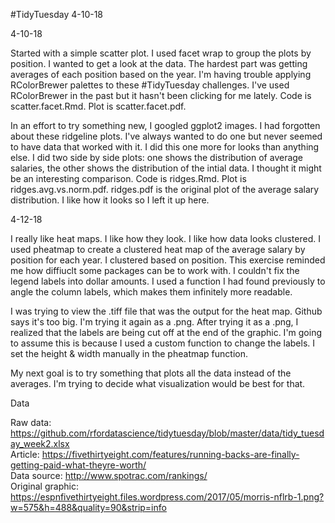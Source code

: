 #TidyTuesday 4-10-18

4-10-18

Started with a simple scatter plot. I used facet wrap to group the plots by position. I wanted to get a look at the data. The hardest part was getting averages of each position based on the year. I'm having trouble applying RColorBrewer palettes to these #TidyTuesday challenges. I've used RColorBrewer in the past but it hasn't been clicking for me lately. Code is scatter.facet.Rmd. Plot is scatter.facet.pdf.

In an effort to try something new, I googled ggplot2 images. I had forgotten about these ridgeline plots. I've always wanted to do one but never seemed to have data that worked with it. I did this one more for looks than anything else. I did two side by side plots: one shows the distribution of average salaries, the other shows the distribution of the intial data. I thought it might be an interesting comparison. Code is ridges.Rmd. Plot is ridges.avg.vs.norm.pdf. ridges.pdf is the original plot of the average salary distribution. I like how it looks so I left it up here. 

4-12-18

I really like heat maps. I like how they look. I like how data looks clustered. I used pheatmap to create a clustered heat map of the average salary by position for each year. I clustered based on position. This exercise reminded me how diffiuclt some packages can be to work with. I couldn't fix the legend labels into dollar amounts. I used a function I had found previously to angle the column labels, which makes them infinitely more readable. 

I was trying to view the .tiff file that was the output for the heat map. Github says it's too big. I'm trying it again as a .png. After trying it as a .png, I realized that the labels are being cut off at the end of the graphic. I'm going to assume this is because I used a custom function to change the labels. I set the height & width manually in the pheatmap function.

My next goal is to try something that plots all the data instead of the averages. I'm trying to decide what visualization would be best for that. 

Data

Raw data: https://github.com/rfordatascience/tidytuesday/blob/master/data/tidy_tuesday_week2.xlsx <br />
Article: https://fivethirtyeight.com/features/running-backs-are-finally-getting-paid-what-theyre-worth/ <br />
Data source: http://www.spotrac.com/rankings/ <br />
Original graphic: https://espnfivethirtyeight.files.wordpress.com/2017/05/morris-nflrb-1.png?w=575&h=488&quality=90&strip=info <br />
